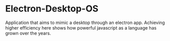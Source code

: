 # Electron-Desktop-OS
Application that aims to mimic a desktop through an electron app. Achieving higher efficiency here shows how powerful javascript as a language has grown over the years.
